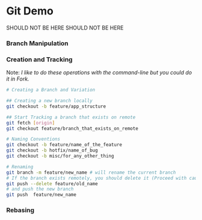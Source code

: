 # Git Demo

SHOULD NOT BE HERE
SHOULD NOT BE HERE


### Branch Manipulation

### Creation and Tracking

Note: *I like to do these operations with the command-line but you could do it in Fork.*

```bash
# Creating a Branch and Variation

## Creating a new branch locally
git checkout -b feature/app_structure

## Start Tracking a branch that exists on remote
git fetch [origin]
git checkout feature/branch_that_exists_on_remote

# Naming Conventions
git checkout -b feature/name_of_the_feature
git checkout -b hotfix/name_of_bug
git checkout -b misc/for_any_other_thing

# Renaming
git branch -m feature/new_name # will rename the current branch
# If the branch exists remotely, you should delete it (Proceed with caution here !!)
git push --delete feature/old_name
# and push the new branch
git push  feature/new_name
```

### Rebasing
